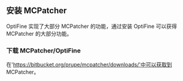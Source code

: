 ## 安装 MCPatcher

OptiFine 实现了大部分 MCPatcher 的功能，通过安装 OptiFine 可以获得 MCPatcher 的大部分功能。

### 下载 MCPatcher/OptiFine

在'https://bitbucket.org/prupe/mcpatcher/downloads/'中可以获取到 MCPatcher。
